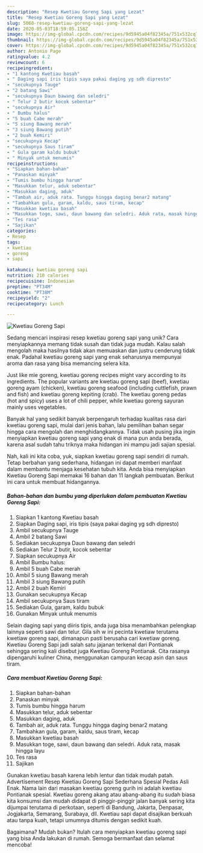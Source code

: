 ```yaml
---
description: "Resep Kwetiau Goreng Sapi yang Lezat"
title: "Resep Kwetiau Goreng Sapi yang Lezat"
slug: 5068-resep-kwetiau-goreng-sapi-yang-lezat
date: 2020-05-03T18:59:05.158Z
image: https://img-global.cpcdn.com/recipes/9d5945a04f82345a/751x532cq70/kwetiau-goreng-sapi-foto-resep-utama.jpg
thumbnail: https://img-global.cpcdn.com/recipes/9d5945a04f82345a/751x532cq70/kwetiau-goreng-sapi-foto-resep-utama.jpg
cover: https://img-global.cpcdn.com/recipes/9d5945a04f82345a/751x532cq70/kwetiau-goreng-sapi-foto-resep-utama.jpg
author: Antonio Page
ratingvalue: 4.2
reviewcount: 6
recipeingredient:
- "1 kantong Kwetiau basah"
- " Daging sapi iris tipis saya pakai daging yg sdh dipresto"
- "secukupnya Tauge"
- "2 batang Sawi"
- "secukupnya Daun bawang dan seledri"
- " Telur 2 butir kocok sebentar"
- "secukupnya Air"
- " Bumbu halus"
- "5 buah Cabe merah"
- "5 siung Bawang merah"
- "3 siung Bawang putih"
- "2 buah Kemiri"
- "secukupnya Kecap"
- "secukupnya Saus tiram"
- " Gula garam kaldu bubuk"
- " Minyak untuk menumis"
recipeinstructions:
- "Siapkan bahan-bahan"
- "Panaskan minyak"
- "Tumis bumbu hingga harum"
- "Masukkan telur, aduk sebentar"
- "Masukkan daging, aduk"
- "Tambah air, aduk rata. Tunggu hingga daging benar2 matang"
- "Tambahkan gula, garam, kaldu, saus tiram, kecap"
- "Masukkan kwetiau basah"
- "Masukkan toge, sawi, daun bawang dan seledri. Aduk rata, masak hingga layu"
- "Tes rasa"
- "Sajikan"
categories:
- Resep
tags:
- kwetiau
- goreng
- sapi

katakunci: kwetiau goreng sapi 
nutrition: 210 calories
recipecuisine: Indonesian
preptime: "PT34M"
cooktime: "PT38M"
recipeyield: "2"
recipecategory: Lunch

---
```



![Kwetiau Goreng Sapi](https://img-global.cpcdn.com/recipes/9d5945a04f82345a/751x532cq70/kwetiau-goreng-sapi-foto-resep-utama.jpg)

Sedang mencari inspirasi resep kwetiau goreng sapi yang unik? Cara menyiapkannya memang tidak susah dan tidak juga mudah. Kalau salah mengolah maka hasilnya tidak akan memuaskan dan justru cenderung tidak enak. Padahal kwetiau goreng sapi yang enak seharusnya mempunyai aroma dan rasa yang bisa memancing selera kita.

Just like mie goreng, kwetiau goreng recipes might vary according to its ingredients. The popular variants are kwetiau goreng sapi (beef), kwetiau goreng ayam (chicken), kwetiau goreng seafood (including cuttlefish, prawn and fish) and kwetiau goreng kepiting (crab). The kwetiau goreng pedas (hot and spicy) uses a lot of chili pepper, while kwetiau goreng sayuran mainly uses vegetables.

Banyak hal yang sedikit banyak berpengaruh terhadap kualitas rasa dari kwetiau goreng sapi, mulai dari jenis bahan, lalu pemilihan bahan segar hingga cara mengolah dan menghidangkannya. Tidak usah pusing jika ingin menyiapkan kwetiau goreng sapi yang enak di mana pun anda berada, karena asal sudah tahu triknya maka hidangan ini mampu jadi sajian spesial.


Nah, kali ini kita coba, yuk, siapkan kwetiau goreng sapi sendiri di rumah. Tetap berbahan yang sederhana, hidangan ini dapat memberi manfaat dalam membantu menjaga kesehatan tubuh kita. Anda bisa menyiapkan Kwetiau Goreng Sapi memakai 16 bahan dan 11 langkah pembuatan. Berikut ini cara untuk membuat hidangannya.

<!--inarticleads1-->

##### Bahan-bahan dan bumbu yang diperlukan dalam pembuatan Kwetiau Goreng Sapi:

1. Siapkan 1 kantong Kwetiau basah
1. Siapkan  Daging sapi, iris tipis (saya pakai daging yg sdh dipresto)
1. Ambil secukupnya Tauge
1. Ambil 2 batang Sawi
1. Sediakan secukupnya Daun bawang dan seledri
1. Sediakan  Telur 2 butir, kocok sebentar
1. Siapkan secukupnya Air
1. Ambil  Bumbu halus:
1. Ambil 5 buah Cabe merah
1. Ambil 5 siung Bawang merah
1. Ambil 3 siung Bawang putih
1. Ambil 2 buah Kemiri
1. Gunakan secukupnya Kecap
1. Ambil secukupnya Saus tiram
1. Sediakan  Gula, garam, kaldu bubuk
1. Gunakan  Minyak untuk menumis


Selain daging sapi yang diiris tipis, anda juga bisa menambahkan pelengkap lainnya seperti sawi dan telur. Gila sih w ini pecinta kwetiaw terutama kwetiaw goreng sapi, dimanapun pasti berusaha cari kwetiaw goreng. Kwetiau Goreng Sapi jadi salah satu jajanan terkenal dari Pontianak sehingga sering kali disebut juga Kwetiau Goreng Pontianak. Cita rasanya dipengaruhi kuliner China, menggunakan campuran kecap asin dan saus tiram. 

<!--inarticleads2-->

##### Cara membuat Kwetiau Goreng Sapi:

1. Siapkan bahan-bahan
1. Panaskan minyak
1. Tumis bumbu hingga harum
1. Masukkan telur, aduk sebentar
1. Masukkan daging, aduk
1. Tambah air, aduk rata. Tunggu hingga daging benar2 matang
1. Tambahkan gula, garam, kaldu, saus tiram, kecap
1. Masukkan kwetiau basah
1. Masukkan toge, sawi, daun bawang dan seledri. Aduk rata, masak hingga layu
1. Tes rasa
1. Sajikan


Gunakan kwetiau basah karena lebih lentur dan tidak mudah patah. Advertisement Resep Kwetiau Goreng Sapi Sederhana Spesial Pedas Asli Enak. Nama lain dari masakan kwetiau goreng gurih ini adalah kwetiau Pontianak spesial. Kwetiau goreng akang atau abang-abang itu sudah biasa kita konsumsi dan mudah didapat di pinggir-pinggir jalan banyak sering kita dijumpai terutama di perkotaan, seperti di Bandung, Jakarta, Denpasar, Jogjakarta, Semarang, Surabaya, dll. Kwetiau sapi dapat disajikan berkuah atau tanpa kuah, tetapi umumnya ditumis dengan sedikit kuah. 

Bagaimana? Mudah bukan? Itulah cara menyiapkan kwetiau goreng sapi yang bisa Anda lakukan di rumah. Semoga bermanfaat dan selamat mencoba!

